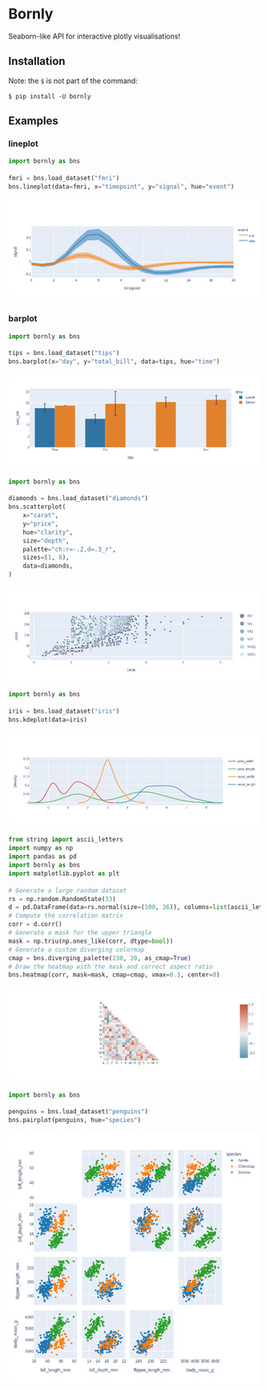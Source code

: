 # Bornly

Seaborn-like API for interactive plotly visualisations!

## Installation

Note: the `$` is not part of the command:

```console
$ pip install -U bornly
```

## Examples

### lineplot

```python
import bornly as bns

fmri = bns.load_dataset("fmri")
bns.lineplot(data=fmri, x="timepoint", y="signal", hue="event")
```

![lineplot](lineplot.png)

### barplot

```python
import bornly as bns

tips = bns.load_dataset("tips")
bns.barplot(x="day", y="total_bill", data=tips, hue="time")
```

![barplot](barplot.png)

```python
import bornly as bns

diamonds = bns.load_dataset("diamonds")
bns.scatterplot(
    x="carat",
    y="price",
    hue="clarity",
    size="depth",
    palette="ch:r=-.2,d=.3_r",
    sizes=(1, 8),
    data=diamonds,
)
```

![scatterplot](scatterplot.png)

```python
import bornly as bns

iris = bns.load_dataset("iris")
bns.kdeplot(data=iris)
```

![kdeplot](kdeplot.png)

```python
from string import ascii_letters
import numpy as np
import pandas as pd
import bornly as bns
import matplotlib.pyplot as plt

# Generate a large random dataset
rs = np.random.RandomState(33)
d = pd.DataFrame(data=rs.normal(size=(100, 26)), columns=list(ascii_letters[26:]))
# Compute the correlation matrix
corr = d.corr()
# Generate a mask for the upper triangle
mask = np.triu(np.ones_like(corr, dtype=bool))
# Generate a custom diverging colormap
cmap = bns.diverging_palette(230, 20, as_cmap=True)
# Draw the heatmap with the mask and correct aspect ratio
bns.heatmap(corr, mask=mask, cmap=cmap, vmax=0.3, center=0)
```

![heatmap](heatmap.png)

```python
import bornly as bns

penguins = bns.load_dataset("penguins")
bns.pairplot(penguins, hue="species")
```

![pairplot](pairplot.png)
